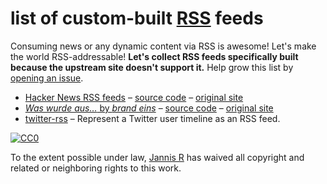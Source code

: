 # list of custom-built [RSS](https://en.wikipedia.org/wiki/RSS) feeds

Consuming news or any dynamic content via RSS is awesome! Let's make the world RSS-addressable! **Let's collect RSS feeds specifically built because the upstream site doesn't support it.** Help grow this list by [opening an issue](https://github.com/derhuerst/custom-built-rss-feeds/issues).

- [Hacker News RSS feeds](https://edavis.github.io/hnrss/) – [source code](https://github.com/edavis/hnrss) – [original site](https://news.ycombinator.com)
- [*Was wurde aus…* by *brand eins*](https://brand-eins-was-wurde-aus-dtnakqqizd.now.sh/) – [source code](https://gist.github.com/derhuerst/6cf9e7f3ab71630a317006c496fd8dc8) – [original site](https://www.brandeins.de/lesen/was-wurde-aus/)
- [twitter-rss](https://github.com/jakutis/twitter-rss) – Represent a Twitter user timeline as an RSS feed.

[![CC0](http://mirrors.creativecommons.org/presskit/buttons/88x31/svg/cc-zero.svg)](https://creativecommons.org/publicdomain/zero/1.0/)

To the extent possible under law, [Jannis R](https://github.com/derhuerst) has waived all copyright and related or neighboring rights to this work.
